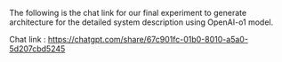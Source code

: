 The following is the chat link for our final experiment to generate architecture for the detailed system description using OpenAI-o1 model.

Chat link : https://chatgpt.com/share/67c901fc-01b0-8010-a5a0-5d207cbd5245
